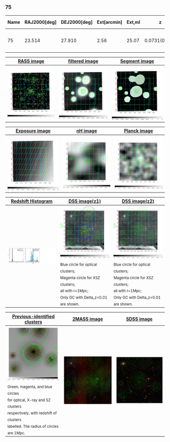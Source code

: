 <div STYLE="page-break-after: always;"></div>

### 75

|Name|RAJ2000[deg]|DEJ2000[deg] |Ext[arcmin]| Ext,ml | z | z_src| C|GC(XSZ,Delta_z<0.01)| GC(OPT,Delta_z<0.01)|GC| R_sig[arcmin] | R500[arcmin] | R500[Mpc]| CRsig[c/s] | CR500[c/s] |L500[1E44 erg/s]|F500[1E-12 erg/s/cm^2]| M500[1E14 Msun]|Tx[keV]|Cnt_sig|Beta|Rc[arcmin]|Comment|Alias|
|---|---|---|---|---|---|------|---|--------|---------|----------|---|---|---|---|---|---|---|---|---|---|---|---|---|---|
|75| 23.514| 27.910| 2.56| 25.07| 0.0731(0.005)| z1, z_xsz| B| F20, SPI| N, RM, W| F20, N, SPI, W| 6.850| 8.192| 0.684| 0.087(0.031)| 0.090(0.032)| 0.196(0.041)| 1.503(0.311)| 0.97(0.10)| 2.15(0.14)| 33.5| 0.866(-0.139+0.095)| 3.963(-0.890+0.732)| -| t103|

|[RASS image](../image/75/75_img.pdf)|[filtered image](../image/75/75_fil.pdf)|[Segment image](../image/75/75_seg.pdf)|
|-------------------|--------------------|-------------------|
| <img src="../image/75/75_img.png" width="300">  | <img src="../image/75/75_fil.png" width="300">   | <img src="../image/75/75_seg.png" width="300">  |

|[Exposure image](../image/75/75_mex.pdf)| [nH image](../image/75/75_nh.pdf)| [Planck image](../image/75/75_p.pdf)|
|-------------------|--------------------|-------------------|
|<img src="../image/75/75_mex.png" width="300">   | <img src="../image/75/75_nh.png" width="300">    | <img src="../image/75/75_p.png" width="300"> |

|[Redshift Histogram](../image/75/75_zg.pdf) | [DSS image(z1)](../image/75/75_dss_z1.pdf)      |  [DSS image(z2)](../image/75/75_dss_z2.pdf)    |
|-------------------|--------------------|-------------------|
|<img src="../image/75/75_zg.png" width="300"> |<img src="../image/75/75_dss_z1.png" width="300"> <sub><br>Blue circle for optical clusters; <br>Magenta circle for XSZ clusters; <br>all with r=1Mpc; <br>Only GC with Delta_z<0.01 are shown. </sub>| <img src="../image/75/75_dss_z2.png" width="300"><sub><br>Blue circle for optical clusters; <br>Magenta circle for XSZ clusters; <br>all with r=1Mpc; <br>Only GC with Delta_z<0.01 are shown. </sub> |

|[Previous-identified clusters](../image/75/75_gc.pdf) | [2MASS image](../image/75/75_2mass.pdf)      |[SDSS image](../image/75/75_sdss.pdf)   |
|-------------------|-------------------|-------------------|
|<img src=../image/75/75_gc.png width="300"> <br><sub>Green, magenta, and blue circles <br>for optical, X-ray and SZ clusters <br>respectively, with redshift of clusters <br>labelled. The radius of circles <br>are 1Mpc.</sub>|<img src="../image/75/75_2mass.png" width="300">  | <img src="../image/75/75_sdss.png" width="300">  |




